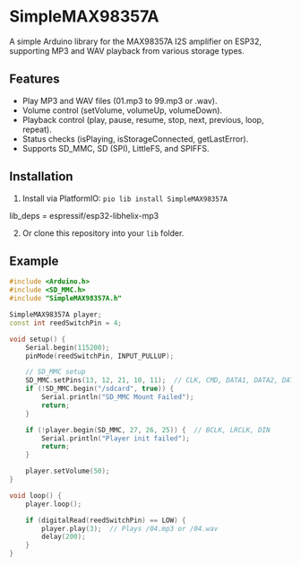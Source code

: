 # SimpleMAX98357A

A simple Arduino library for the MAX98357A I2S amplifier on ESP32, supporting MP3 and WAV playback from various storage types.

## Features
- Play MP3 and WAV files (01.mp3 to 99.mp3 or .wav).
- Volume control (setVolume, volumeUp, volumeDown).
- Playback control (play, pause, resume, stop, next, previous, loop, repeat).
- Status checks (isPlaying, isStorageConnected, getLastError).
- Supports SD_MMC, SD (SPI), LittleFS, and SPIFFS.

## Installation
1. Install via PlatformIO: `pio lib install SimpleMAX98357A`

lib_deps =
espressif/esp32-libhelix-mp3

2. Or clone this repository into your `lib` folder.

## Example
```cpp
#include <Arduino.h>
#include <SD_MMC.h>
#include "SimpleMAX98357A.h"

SimpleMAX98357A player;
const int reedSwitchPin = 4;

void setup() {
    Serial.begin(115200);
    pinMode(reedSwitchPin, INPUT_PULLUP);

    // SD_MMC setup
    SD_MMC.setPins(13, 12, 21, 10, 11);  // CLK, CMD, DATA1, DATA2, DATA3
    if (!SD_MMC.begin("/sdcard", true)) {
        Serial.println("SD_MMC Mount Failed");
        return;
    }

    if (!player.begin(SD_MMC, 27, 26, 25)) {  // BCLK, LRCLK, DIN
        Serial.println("Player init failed");
        return;
    }

    player.setVolume(50);
}

void loop() {
    player.loop();

    if (digitalRead(reedSwitchPin) == LOW) {
        player.play(3);  // Plays /04.mp3 or /04.wav
        delay(200);
    }
}